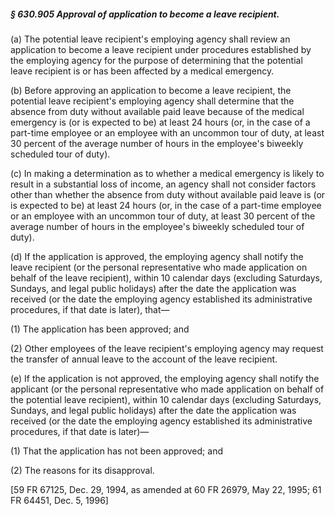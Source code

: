 ##### § 630.905 Approval of application to become a leave recipient. #####

(a) The potential leave recipient's employing agency shall review an application to become a leave recipient under procedures established by the employing agency for the purpose of determining that the potential leave recipient is or has been affected by a medical emergency.

(b) Before approving an application to become a leave recipient, the potential leave recipient's employing agency shall determine that the absence from duty without available paid leave because of the medical emergency is (or is expected to be) at least 24 hours (or, in the case of a part-time employee or an employee with an uncommon tour of duty, at least 30 percent of the average number of hours in the employee's biweekly scheduled tour of duty).

(c) In making a determination as to whether a medical emergency is likely to result in a substantial loss of income, an agency shall not consider factors other than whether the absence from duty without available paid leave is (or is expected to be) at least 24 hours (or, in the case of a part-time employee or an employee with an uncommon tour of duty, at least 30 percent of the average number of hours in the employee's biweekly scheduled tour of duty).

(d) If the application is approved, the employing agency shall notify the leave recipient (or the personal representative who made application on behalf of the leave recipient), within 10 calendar days (excluding Saturdays, Sundays, and legal public holidays) after the date the application was received (or the date the employing agency established its administrative procedures, if that date is later), that—

(1) The application has been approved; and

(2) Other employees of the leave recipient's employing agency may request the transfer of annual leave to the account of the leave recipient.

(e) If the application is not approved, the employing agency shall notify the applicant (or the personal representative who made application on behalf of the potential leave recipient), within 10 calendar days (excluding Saturdays, Sundays, and legal public holidays) after the date the application was received (or the date the employing agency established its administrative procedures, if that date is later)—

(1) That the application has not been approved; and

(2) The reasons for its disapproval.

[59 FR 67125, Dec. 29, 1994, as amended at 60 FR 26979, May 22, 1995; 61 FR 64451, Dec. 5, 1996]